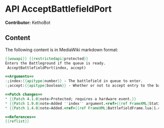 # API AcceptBattlefieldPort

**Contributor:** KethoBot

## Content

The following content is in MediaWiki markdown format:

```mediawiki
{{wowapi}} {{restrictedapi|protected}}
Enters the Battleground if the queue is ready.
 AcceptBattlefieldPort(index, accept)

==Arguments==
:;index:{{apitype|number}} - The battlefield in queue to enter.
:;accept:{{apitype|boolean}} - Whether or not to accept entry to the battlefield.

==Patch changes==
* {{Patch 4.1.0|note=Protected; requires a hardware event.}}
* {{Patch 1.9.0|note=Added ''index'' argument.<ref>{{ref FrameXML|StaticPopup.lua|1.9.0|4937|17|2006-01-03}}</ref>}}
* {{Patch 1.4.0|note=Added.<ref>{{ref FrameXML|BattlefieldFrame.lua|1.4.0|4341|239|2005-04-19}}</ref>}}

==References==
{{reflist}}
```